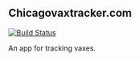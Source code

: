 ## Chicagovaxtracker.com
[![Build Status](https://travis-ci.com/wsi-2021/chicagovaxtracker.com.svg?branch=main)](https://travis-ci.com/wsi-2021/chicagovaxtracker.com)

An app for tracking vaxes.
